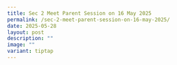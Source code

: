 ```yaml
---
title: Sec 2 Meet Parent Session on 16 May 2025
permalink: /sec-2-meet-parent-session-on-16-may-2025/
date: 2025-05-28
layout: post
description: ""
image: ""
variant: tiptap
---
```

